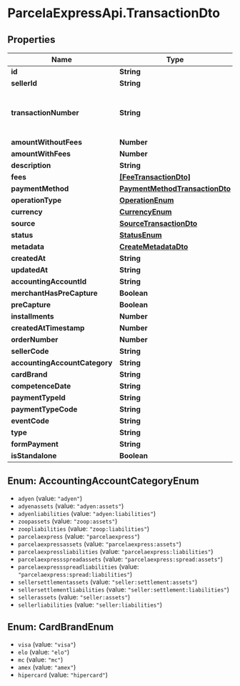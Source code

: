 # ParcelaExpressApi.TransactionDto

## Properties
Name | Type | Description | Notes
------------ | ------------- | ------------- | -------------
**id** | **String** |  | 
**sellerId** | **String** |  | 
**transactionNumber** | **String** | Número de controle para agrupar transações da mesma venda. ex.: compra + estorno/cancelamento. | 
**amountWithoutFees** | **Number** |  | 
**amountWithFees** | **Number** |  | 
**description** | **String** |  | 
**fees** | [**[FeeTransactionDto]**](FeeTransactionDto.md) |  | 
**paymentMethod** | [**PaymentMethodTransactionDto**](PaymentMethodTransactionDto.md) |  | 
**operationType** | [**OperationEnum**](OperationEnum.md) |  | 
**currency** | [**CurrencyEnum**](CurrencyEnum.md) |  | 
**source** | [**SourceTransactionDto**](SourceTransactionDto.md) |  | 
**status** | [**StatusEnum**](StatusEnum.md) |  | 
**metadata** | [**CreateMetadataDto**](CreateMetadataDto.md) |  | 
**createdAt** | **String** |  | 
**updatedAt** | **String** |  | 
**accountingAccountId** | **String** |  | 
**merchantHasPreCapture** | **Boolean** |  | 
**preCapture** | **Boolean** |  | 
**installments** | **Number** |  | 
**createdAtTimestamp** | **Number** |  | 
**orderNumber** | **Number** |  | 
**sellerCode** | **String** |  | 
**accountingAccountCategory** | **String** |  | 
**cardBrand** | **String** |  | 
**competenceDate** | **String** |  | 
**paymentTypeId** | **String** |  | 
**paymentTypeCode** | **String** |  | 
**eventCode** | **String** |  | 
**type** | **String** |  | 
**formPayment** | **String** |  | [optional] 
**isStandalone** | **Boolean** |  | [optional] 

<a name="AccountingAccountCategoryEnum"></a>
## Enum: AccountingAccountCategoryEnum

* `adyen` (value: `"adyen"`)
* `adyenassets` (value: `"adyen:assets"`)
* `adyenliabilities` (value: `"adyen:liabilities"`)
* `zoopassets` (value: `"zoop:assets"`)
* `zoopliabilities` (value: `"zoop:liabilities"`)
* `parcelaexpress` (value: `"parcelaexpress"`)
* `parcelaexpressassets` (value: `"parcelaexpress:assets"`)
* `parcelaexpressliabilities` (value: `"parcelaexpress:liabilities"`)
* `parcelaexpressspreadassets` (value: `"parcelaexpress:spread:assets"`)
* `parcelaexpressspreadliabilities` (value: `"parcelaexpress:spread:liabilities"`)
* `sellersettlementassets` (value: `"seller:settlement:assets"`)
* `sellersettlementliabilities` (value: `"seller:settlement:liabilities"`)
* `sellerassets` (value: `"seller:assets"`)
* `sellerliabilities` (value: `"seller:liabilities"`)


<a name="CardBrandEnum"></a>
## Enum: CardBrandEnum

* `visa` (value: `"visa"`)
* `elo` (value: `"elo"`)
* `mc` (value: `"mc"`)
* `amex` (value: `"amex"`)
* `hipercard` (value: `"hipercard"`)

